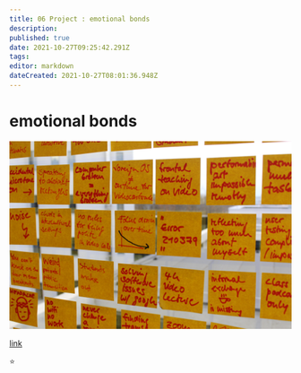 ```yaml
---
title: 06 Project : emotional bonds
description: 
published: true
date: 2021-10-27T09:25:42.291Z
tags: 
editor: markdown
dateCreated: 2021-10-27T08:01:36.948Z
---
```


# emotional bonds

![post-its.jpg](/post-its.jpg)

[link](http://google.com)

:star: